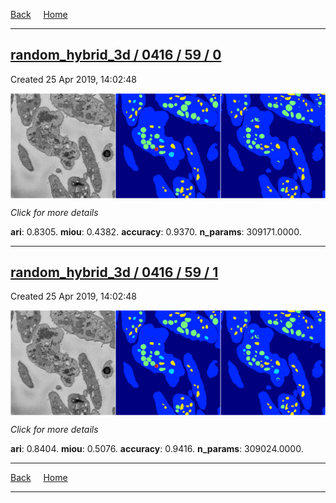 
[Back](..)&nbsp;&nbsp;&nbsp;&nbsp;&nbsp;[Home](https://leapmanlab.github.io/snapshots)

---

<div class="summary"><a href="0"><h2>random_hybrid_3d / 0416 / 59 / 0</h2></a><p>Created 25 Apr 2019, 14:02:48
</p><a href="0"><img src="0/media/summary.png" align="center"></a><p>
<i>Click for more details</i>
</p></div>

**ari**: 0.8305. **miou**: 0.4382. **accuracy**: 0.9370. **n_params**: 309171.0000. 

---

<div class="summary"><a href="1"><h2>random_hybrid_3d / 0416 / 59 / 1</h2></a><p>Created 25 Apr 2019, 14:02:48
</p><a href="1"><img src="1/media/summary.png" align="center"></a><p>
<i>Click for more details</i>
</p></div>

**ari**: 0.8404. **miou**: 0.5076. **accuracy**: 0.9416. **n_params**: 309024.0000. 

---

[Back](..)&nbsp;&nbsp;&nbsp;&nbsp;&nbsp;[Home](https://leapmanlab.github.io/snapshots)

---